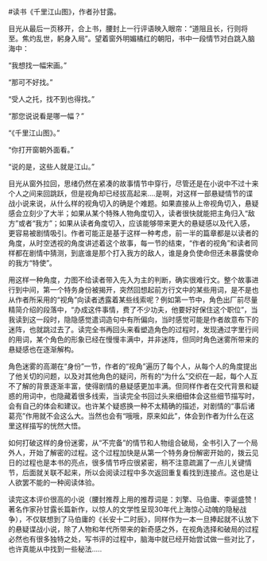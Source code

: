 #读书《千里江山图》，作者孙甘露。

目光从最后一页移开，合上书，腰封上一行评语映入眼帘：“道阻且长，行则将至。焦灼乱世，躬身入局”。望着窗外明媚橘红的朝阳，书中一段情节对白跳入脑海中：

 “我想找一幅宋画。” 

“那可不好找。” 

“受人之托，找不到也得找。”

 “那您说说看是哪一幅？”

 “《千里江山图》。”

 “你打开窗朝外面看。” 

“说的是，这些人就是江山。”

目光从窗外拉回，思绪仍然在紧凑的故事情节中穿行，尽管还是在小说中不过十来个人之间来回跳跃，但是视角却已经拔高起来....是啊，对这样一部悬疑情节的谍战小说来说，从什么样的视角切入的确是个难题。如果直接从上帝视角切入，悬疑感会立刻少了大半；如果从某个特殊人物角度切入，读者很快就能把主角归入“敌方”或者“我方”；如果从读者角度切入，应该能够带来更大的悬疑感以及代入感，更容易被剧情吸引。作者可能正是基于这样一种考虑，前一半的篇章都是以读者的角度，从时空透视的角度讲述着这个故事，每一节的结束，“作者的视角”和读者同样都在剧情中猜测，到底谁是那个打入我方的敌人，谁是身负使命但还未暴露使命的我方“特使”。

用这样一种角度，力图不给读者带入先入为主的判断，确实很难行文。整个故事进行到中间，第一个特务身份被揭开，突然回想起前方行文中的某些用词，是不是也从作者所采用的“视角”向读者透露着某些线索呢？例如第一节中，角色出厂前尽量精简介绍的段落中，“办成这件事情，费了不少功夫，他要好好保住这个职位”，当我读到这一段时，隐隐感觉遣词造句中有所偏向，当时感觉可能是作者故意布下的迷阵，也就跳过去了。读完全书再回头来看塑造角色的过程时，发现通过字里行间的用词，某个角色的形象已经在慢慢丰满中，并非迷阵，但同时角色迷雾所带来的悬疑感也在逐渐解构。

角色迷雾的高潮在“身份”一节，作者的“视角”遍历了每个人，从每个人的角度提出了他关切的问题，以及对其他角色的疑问，所有的“为什么”交织在一起，每个人互不了解的背景逐渐丰富，使得剧情的悬疑感更加丰满。但同样作者在交代背景和疑惑的用词中，也隐藏着很多线索，当读完全书回过头来细细体会这些细节描写时，会有自己的体会和建议。也许某个疑惑换一种不太精确的描述，对剧情的“事后诸葛亮”作用就不会这么大。当然也会有“哦哦，原来如此”，体会到作者为什么在这里这样描写的恍然大悟。

如何打破这样的身份迷雾，从“不完备”的情节和人物组合破局，全书引入了一个局外人，开始了解密的过程。这个过程加快是从第一个特务身份解密开始的，拨云见日的过程也是本书的亮点，很多情节呼应很紧密，稍不注意疏漏了一点儿关键情节，后面就关联不起来，所以会阅读过程中多次返回重复看找到连接点。这也是让人欲罢不能的一种阅读体验。

读完这本评价很高的小说（腰封推荐上用的推荐词是：刘擎、马伯庸、李诞盛赞！著名作家孙甘露长篇新作，以惊人的文学性呈现30年代上海惊心动魄的隐秘战争），不仅联想到了马伯庸的《长安十二时辰》，同样作为一本一旦捧起就不认放下的悬疑谍战小说，除了人物和年代所带来的新奇感之外，在视角选择和破局的过程必然也有很多独特之处，写书评的过程中，脑海中就已经开始尝试做一些对比了，也许真能从中找到一些秘法.....